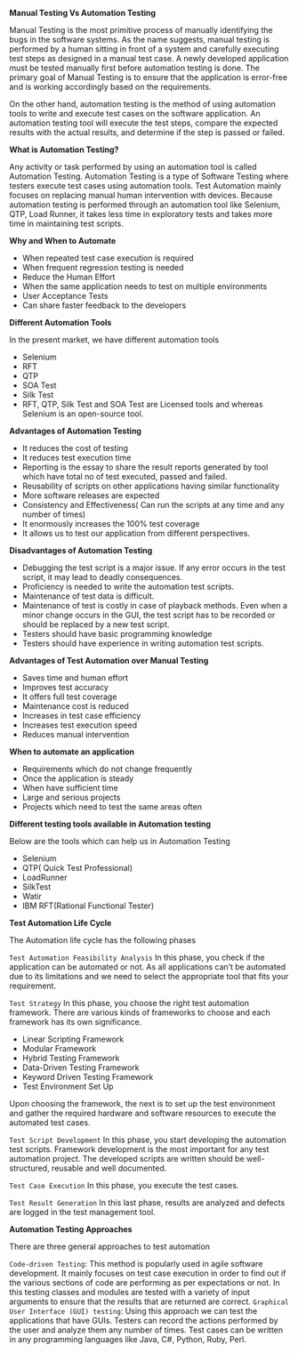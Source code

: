 **Manual Testing Vs Automation Testing**

Manual Testing is the most primitive process of manually identifying the bugs in the software systems. As the name suggests, manual testing is performed by a human sitting in front of a system and carefully executing test steps as designed in a manual test case. A newly developed application must be tested manually first before automation testing is done. The primary goal of Manual Testing is to ensure that the application is error-free and is working accordingly based on the requirements.

On the other hand, automation testing is the method of using automation tools to write and execute test cases on the software application. An automation testing tool will execute the test steps, compare the expected results with the actual results, and determine if the step is passed or failed.

**What is Automation Testing?**

Any activity or task performed by using an automation tool is called Automation Testing. Automation Testing is a type of Software Testing where testers execute test cases using automation tools. Test Automation mainly focuses on replacing manual human intervention with devices. Because automation testing is performed through an automation tool like Selenium, QTP, Load Runner, it takes less time in exploratory tests and takes more time in maintaining test scripts.

**Why and When to Automate**

- When repeated test case execution is required
- When frequent regression testing is needed
- Reduce the Human Effort
- When the same application needs to test on multiple environments
- User Acceptance Tests
- Can share faster feedback to the developers

**Different Automation Tools**

In the present market, we have different automation tools

- Selenium
- RFT
- QTP
- SOA Test
- Silk Test
- RFT, QTP, Silk Test and SOA Test are Licensed tools and whereas Selenium is an open-source tool.

**Advantages of Automation Testing**

- It reduces the cost of testing
- It reduces test execution time 
- Reporting is the essay to share the result reports generated by tool which have total no of test executed, passed and failed.
- Reusability of scripts on other applications having similar functionality
- More software releases are expected
- Consistency and Effectiveness( Can run the scripts at any time and any number of times)
- It enormously increases the 100% test coverage
- It allows us to test our application from different perspectives.

**Disadvantages of Automation Testing**

- Debugging the test script is a major issue. If any error occurs in the test script, it may lead to deadly consequences.
- Proficiency is needed to write the automation test scripts.
- Maintenance of test data is difficult.
- Maintenance of test is costly in case of playback methods. Even when a minor change occurs in the GUI, the test script has to be recorded or should be replaced by a new test script.
- Testers should have basic programming knowledge
- Testers should have experience in writing automation test scripts.

**Advantages of Test Automation over Manual Testing**

- Saves time and human effort
- Improves test accuracy
- It offers full test coverage
- Maintenance cost is reduced
- Increases in test case efficiency
- Increases test execution speed
- Reduces manual intervention

**When to automate an application**

- Requirements which do not change frequently
- Once the application is steady
- When have sufficient time
- Large and serious projects
- Projects which need to test the same areas often

**Different testing tools available in Automation testing**

Below are the tools which can help us in Automation Testing

- Selenium
- QTP( Quick Test Professional)
- LoadRunner
- SilkTest
- Watir
- IBM RFT(Rational Functional Tester)


**Test Automation Life Cycle**


The Automation life cycle has the following phases

`Test Automation Feasibility Analysis`
In this phase, you check if the application can be automated or not. As all applications can’t be automated due to its limitations and we need to select the appropriate tool that fits your requirement.

`Test Strategy`
In this phase, you choose the right test automation framework. There are various kinds of frameworks to choose and each framework has its own significance.

- Linear Scripting Framework
- Modular Framework
- Hybrid Testing Framework
- Data-Driven Testing Framework
- Keyword Driven Testing Framework
- Test Environment Set Up

Upon choosing the framework, the next is to set up the test environment and gather the required hardware and software resources to execute the automated test cases.

`Test Script Development`
In this phase, you start developing the automation test scripts. Framework development is the most important for any test automation project. The developed scripts are written should be well-structured, reusable and well documented.

`Test Case Execution`
In this phase, you execute the test cases.

`Test Result Generation`
In this last phase, results are analyzed and defects are logged in the test management tool.

**Automation Testing Approaches**

There are three general approaches to test automation

`Code-driven Testing`: This method is popularly used in agile software development. It mainly focuses on test case execution in order to find out if the various sections of code are performing as per expectations or not. In this testing classes and modules are tested with a variety of input arguments to ensure that the results that are returned are correct.
`Graphical User Interface (GUI) testing`: Using this approach we can test the applications that have GUIs. Testers can record the actions performed by the user and analyze them any number of times. Test cases can be written in any programming languages like Java, C#, Python, Ruby, Perl.
 
